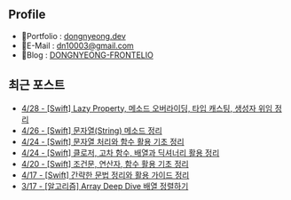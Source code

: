 


## Profile
- 🙂Portfolio : [dongnyeong.dev](https://www.dongnyeong.com)
- 📧E-Mail : dn10003@gmail.com
- 🌟Blog : [DONGNYEONG-FRONTELIO](https://kdn0325.github.io/)

## 최근 포스트
 - [4/28 - [Swift] Lazy Property, 메소드 오버라이딩, 타입 캐스팅, 생성자 위임 정리](https://kdn0325.github.io/development/2025-04-28-1.html)
 - [4/26 - [Swift] 문자열(String) 메소드 정리](https://kdn0325.github.io/development/2025-04-26-1.html)
 - [4/24 - [Swift] 문자열 처리와 함수 활용 기초 정리](https://kdn0325.github.io/development/2025-04-24-1.html)
 - [4/24 - [Swift] 클로저, 고차 함수, 배열과 딕셔너리 활용 정리](https://kdn0325.github.io/development/2025-04-24-2.html)
 - [4/20 - [Swift] 조건문, 연산자, 함수 활용 기초 정리](https://kdn0325.github.io/development/2025-04-20-1.html)
 - [4/17 - [Swift] 간략한 문법 정리와 활용 가이드 정리](https://kdn0325.github.io/development/2025-04-17-1.html)
 - [3/17 - [알고리즘] Array Deep Dive 배열 정렬하기](https://kdn0325.github.io/algorithm/2025-03-17-1.html)
